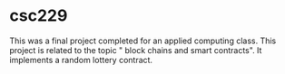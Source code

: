 # csc229
This was a final project completed for an applied computing class. 
This project is related to the topic " block chains and smart contracts". 
It implements a random lottery contract. 
